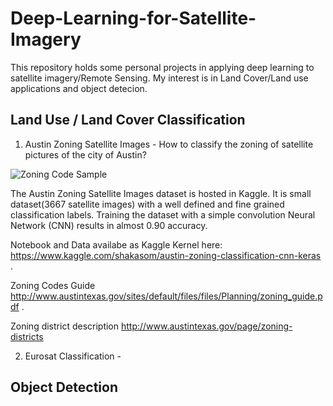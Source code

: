 # Deep-Learning-for-Satellite-Imagery

This repository holds some personal projects in applying deep learning to satellite imagery/Remote Sensing. My interest is in Land Cover/Land use applications and object detecion.







## Land Use / Land Cover Classification
1. Austin Zoning Satellite Images - How to classify the zoning of satellite pictures of the city of Austin?

![Zoning Code Sample](https://github.com/shakasom/Deep-Learning-for-Satellite-Imagery/blob/master/zoning.png)

The Austin Zoning Satellite Images dataset is hosted in Kaggle. It is small dataset(3667 satellite images) with a well defined and fine grained classification labels. Training the dataset with a simple convolution Neural Network (CNN) results in almost 0.90 accuracy. 

Notebook and Data availabe as Kaggle Kernel here: https://www.kaggle.com/shakasom/austin-zoning-classification-cnn-keras .

Zoning Codes Guide http://www.austintexas.gov/sites/default/files/files/Planning/zoning_guide.pdf .

Zoning district description http://www.austintexas.gov/page/zoning-districts

2. Eurosat Classification - 
## Object Detection

